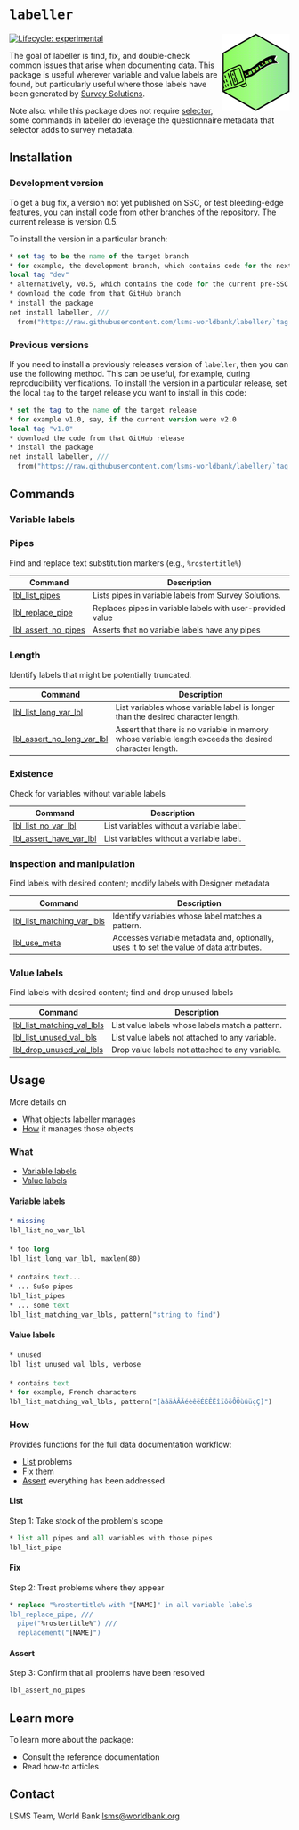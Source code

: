 # `labeller`

<img src='src/dev/assets/logo.png' align="right" height="139" />

<!-- badges: start -->
[![Lifecycle:
experimental](https://img.shields.io/badge/lifecycle-experimental-orange.svg)](https://lifecycle.r-lib.org/articles/stages.html#experimental)
<!-- badges: end -->

The goal of labeller is find, fix, and double-check common issues that arise when documenting data. This package is useful wherever variable and value labels are found, but particularly useful where those labels have been generated by [Survey Solutions](https://mysurvey.solutions/).

Note also: while this package does not require [selector](https://github.com/lsms-worldbank/selector), some commands in labeller do leverage the questionnaire metadata that selector adds to survey metadata.

##  Installation

<!-- To install the latest published version of the package: 

```stata
* install the package from the SSC package repository
ssc install labeller
```

To update the package:

```stata
* check for updates
* if any are available, apply them
adoupdate labeller
```

If there are updates, Stata will instruct you how to apply them. -->

### Development version


<!-- The version of `labeller` on SSC corresponds to the code in the `main` branch of [the package's GitHub repository](https://github.com/lsms-worldbank/labeller). -->

To get a bug fix, a version not yet published on SSC, or test bleeding-edge features, you can install code from other branches of the repository. The current release is version 0.5.

To install the version in a particular branch:

```stata
* set tag to be the name of the target branch
* for example, the development branch, which contains code for the next release
local tag "dev"
* alternatively, v0.5, which contains the code for the current pre-SSC release.
* download the code from that GitHub branch
* install the package
net install labeller, ///
  from("https://raw.githubusercontent.com/lsms-worldbank/labeller/`tag'/src") replace
```

### Previous versions

If you need to install a previously releases version of `labeller`, then you can use the following method. This can be useful, for example, during reproducibility verifications. To install the version in a particular release, set the local `tag` to the target release you want to install in this code:

```stata
* set the tag to the name of the target release
* for example v1.0, say, if the current version were v2.0
local tag "v1.0"
* download the code from that GitHub release
* install the package
net install labeller, ///
  from("https://raw.githubusercontent.com/lsms-worldbank/labeller/`tag'/src") replace
```

## Commands

### Variable labels

### Pipes

Find and replace text substitution markers (e.g., `%rostertitle%`)

| Command | Description |
| --- | --- |
| [lbl_list_pipes](https://lsms-worldbank.github.io/labeller/reference/lbl_list_pipes.html) | Lists pipes in variable labels from Survey Solutions. |
| [lbl_replace_pipe](https://lsms-worldbank.github.io/labeller/reference/lbl_replace_pipe.html) | Replaces pipes in variable labels with user-provided value |
| [lbl_assert_no_pipes](https://lsms-worldbank.github.io/labeller/reference/lbl_assert_no_pipes.html) | Asserts that no variable labels have any pipes |

### Length

Identify labels that might be potentially truncated.

| Command | Description |
| --- | --- |
| [lbl_list_long_var_lbl](https://lsms-worldbank.github.io/labeller/reference/lbl_list_long_var_lbl.html) | List variables whose variable label is longer than the desired character length. |
| [lbl_assert_no_long_var_lbl](https://lsms-worldbank.github.io/labeller/reference/lbl_assert_no_long_var_lbl.html) | Assert that there is no variable in memory whose variable length exceeds the desired character length. |

### Existence

Check for variables without variable labels

| Command | Description |
| --- | --- |
| [lbl_list_no_var_lbl](https://lsms-worldbank.github.io/labeller/reference/lbl_list_no_var_lbl.html) | List variables without a variable label. |
| [lbl_assert_have_var_lbl](https://lsms-worldbank.github.io/labeller/reference/lbl_assert_have_var_lbl.html) | List variables without a variable label. |

### Inspection and manipulation

Find labels with desired content; modify labels with Designer metadata

| Command | Description |
| --- | --- |
| [lbl_list_matching_var_lbls](https://lsms-worldbank.github.io/labeller/reference/lbl_list_matching_var_lbls.html) | Identify variables whose label matches a pattern. |
| [lbl_use_meta](https://lsms-worldbank.github.io/labeller/reference/lbl_use_meta.html) | Accesses variable metadata and, optionally, uses it to set the value of data attributes. |

### Value labels

Find labels with desired content; find and drop unused labels

| Command | Description |
| --- | --- |
| [lbl_list_matching_val_lbls](https://lsms-worldbank.github.io/labeller/reference/lbl_list_matching_val_lbls.html) | List value labels whose labels match a pattern. |
| [lbl_list_unused_val_lbls](https://lsms-worldbank.github.io/labeller/reference/lbl_list_unused_val_lbls.html) | List value labels not attached to any variable. |
| [lbl_drop_unused_val_lbls](https://lsms-worldbank.github.io/labeller/reference/lbl_drop_unused_val_lbls.html) | Drop value labels not attached to any variable. |

## Usage

More details on

- [What](#what) objects labeller manages
- [How](#how) it manages those objects

### What

- [Variable labels](#variable-labels)
- [Value labels](#value-labels)

#### Variable labels

```stata
* missing
lbl_list_no_var_lbl

* too long
lbl_list_long_var_lbl, maxlen(80)

* contains text...
* ... SuSo pipes
lbl_list_pipes
* ... some text
lbl_list_matching_var_lbls, pattern("string to find")
```

#### Value labels

```stata
* unused
lbl_list_unused_val_lbls, verbose

* contains text
* for example, French characters
lbl_list_matching_val_lbls, pattern("[àâäÀÂÄéèêëÉÈÊËîïôöÔÖùûüçÇ]")
```

### How

Provides functions for the full data documentation workflow:

- [List](#list) problems
- [Fix](#fix) them
- [Assert](#assert) everything has been addressed

#### List

Step 1: Take stock of the problem's scope

```stata
* list all pipes and all variables with those pipes
lbl_list_pipe
```

#### Fix

Step 2: Treat problems where they appear

```stata
* replace "%rostertitle% with "[NAME]" in all variable labels
lbl_replace_pipe, ///
  pipe("%rostertitle%") ///
  replacement("[NAME]")
```

#### Assert

Step 3: Confirm that all problems have been resolved

```stata
lbl_assert_no_pipes
```

## Learn more

To learn more about the package:

- Consult the reference documentation
- Read how-to articles

## Contact

LSMS Team, World Bank
lsms@worldbank.org
